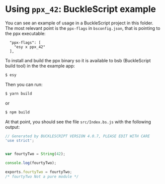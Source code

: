 # Using `ppx_42`: BuckleScript example

You can see an example of usage in a BuckleScript project in this folder.
The most relevant point is the `ppx-flags` in `bsconfig.json`, that is pointing to the ppx executable:

```
  "ppx-flags": [
    "esy x ppx_42"
  ],
```

To install and build the ppx binary so it is available to bsb (BuckleScript
build tool) in the the example app:

```bash
$ esy
```

Then you can run:

```bash
$ yarn build
```

or

```bash
$ npm build
```

At that point, you should see the file `src/Index.bs.js` with the following output:

```javascript
// Generated by BUCKLESCRIPT VERSION 4.0.7, PLEASE EDIT WITH CARE
'use strict';


var fourtyTwo = String(42);

console.log(fourtyTwo);

exports.fourtyTwo = fourtyTwo;
/* fourtyTwo Not a pure module */
```

